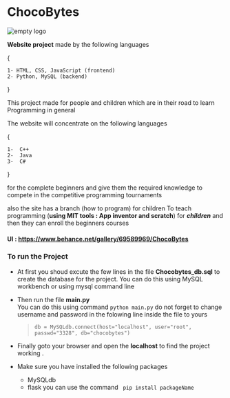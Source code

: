 ChocoBytes
===
![empty logo](https://user-images.githubusercontent.com/36758120/36936996-65a9407e-1f15-11e8-94e3-5d7663b4ffd2.png)

**Website project** made by the following languages 

{   

	1- HTML, CSS, JavaScript (frontend)   
	2- Python, MySQL (backend) 

}

This project made for people and children which are in their road to learn Programming in general

The website will concentrate on the following languages 

{

	1-  C++  
	2-  Java 
	3-  C#

} 

for the complete beginners and give them the required knowledge to compete in the competitive programming tournaments

also the site has a branch (how to program) for children
To teach programming (**using MIT tools : App inventor and scratch**) for _**children**_
and then they can enroll the beginners courses
#### UI : https://www.behance.net/gallery/69589969/ChocoBytes
### To run the Project
 * At first you shoud excute the few lines in the file **Chocobytes_db.sql** to create the database for the project.
  You can do this using MySQL workbench or using mysql command line 

 * Then run the file **main.py**  
  You can do this using command ` python main.py `
  do not forget to change username and password in the folowing line inside the file to yours
    >  ` db = MySQLdb.connect(host="localhost", user="root", passwd="3328", db="chocobytes") `

 * Finally goto your browser and open the **localhost** to find the project working .

 * Make sure you have installed the following packages
     * MySQLdb
     * flask
	 you can use the command  ` pip install packageName`   
	 
